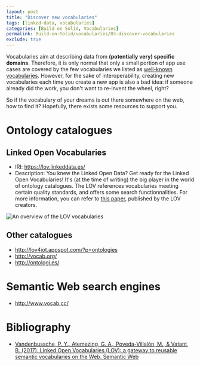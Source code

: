 ```yaml
---
layout: post
title: "Discover new vocabularies"
tags: [linked-data, vocabularies]
categories: [Build on Solid, Vocabularies]
permalink: Build-on-Solid/vocabularies/03-discover-vocabularies
exclude: true
---
```


Vocabularies aim at describing data from __(potentially very) specific domains__. Therefore, it is only normal that only a small portion of app use cases are covered by the few vocabularies we listed as [well-known vocabularies](02-well-known-vocabularies). However, for the sake of interoperability, creating new vocabularies each time you create a new app is also a bad idea: if someone already did the work, you don't want to re-invent the wheel, right?

So if the vocabulary of your dreams is out there somewhere on the web, how to find it? Hopefully, there exists some resources to support you.

# Ontology catalogues

## Linked Open Vocabularies
- IRI: https://lov.linkeddata.es/
- Description: You knew the Linked Open Data? Get ready for the Linked Open Vocabularies! It's (at the time of writing) the big player in the world of ontology catalogues. The LOV references vocabularies meeting certain quality standards, and offers some search functionnalities. For more information, you can refer to <a href="#lov_paper">this paper</a>, published by the LOV creators.

![An overview of the LOV vocabularies]({{site.baseurl}}/assets/img/tutorials/vocabularies/lov_test.png)

## Other catalogues

- http://lov4iot.appspot.com/?p=ontologies
- http://vocab.org/
- http://ontologi.es/

# Semantic Web search engines

- http://www.vocab.cc/

# Bibliography

- <a id="lov_paper"/> [Vandenbussche, P. Y., Atemezing, G. A., Poveda-Villalón, M., & Vatant, B. (2017). Linked Open Vocabularies (LOV): a gateway to reusable semantic vocabularies on the Web. Semantic Web](https://www.researchgate.net/profile/Ghislain_Atemezing/publication/312015882_Linked_Open_Vocabularies_LOV_A_gateway_to_reusable_semantic_vocabularies_on_the_Web/links/59fc2870aca272347a1f33f5/Linked-Open-Vocabularies-LOV-A-gateway-to-reusable-semantic-vocabularies-on-the-Web.pdf)
